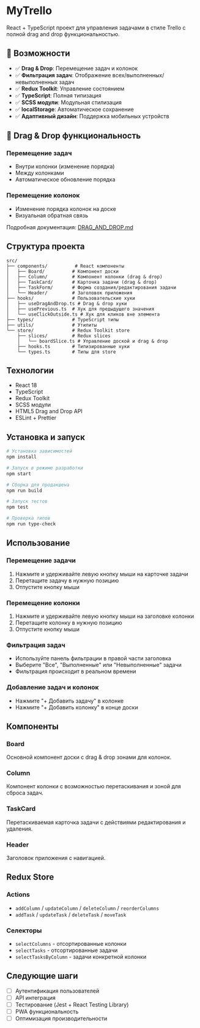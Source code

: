 # MyTrello

React + TypeScript проект для управления задачами в стиле Trello с полной drag and drop функциональностью.

## 🚀 Возможности

- ✅ **Drag & Drop**: Перемещение задач и колонок
- ✅ **Фильтрация задач**: Отображение всех/выполненных/невыполненных задач
- ✅ **Redux Toolkit**: Управление состоянием
- ✅ **TypeScript**: Полная типизация
- ✅ **SCSS модули**: Модульная стилизация
- ✅ **localStorage**: Автоматическое сохранение
- ✅ **Адаптивный дизайн**: Поддержка мобильных устройств

## 🎯 Drag & Drop функциональность

### Перемещение задач
- Внутри колонки (изменение порядка)
- Между колонками
- Автоматическое обновление порядка

### Перемещение колонок
- Изменение порядка колонок на доске
- Визуальная обратная связь

Подробная документация: [DRAG_AND_DROP.md](./DRAG_AND_DROP.md)

## Структура проекта

```
src/
├── components/          # React компоненты
│   ├── Board/          # Компонент доски
│   ├── Column/         # Компонент колонки (drag & drop)
│   ├── TaskCard/       # Карточка задачи (drag & drop)
│   ├── TaskForm/       # Форма создания/редактирования задачи
│   └── Header/         # Заголовок приложения
├── hooks/              # Пользовательские хуки
│   ├── useDragAndDrop.ts # Drag & drop хуки
│   ├── usePrevious.ts  # Хук для предыдущего значения
│   └── useClickOutside.ts # Хук для кликов вне элемента
├── types/              # TypeScript типы
├── utils/              # Утилиты
└── store/              # Redux Toolkit store
    ├── slices/         # Redux slices
    │   └── boardSlice.ts # Управление доской и drag & drop
    ├── hooks.ts        # Типизированные хуки
    └── types.ts        # Типы для store
```

## Технологии

- React 18
- TypeScript
- Redux Toolkit
- SCSS модули
- HTML5 Drag and Drop API
- ESLint + Prettier

## Установка и запуск

```bash
# Установка зависимостей
npm install

# Запуск в режиме разработки
npm start

# Сборка для продакшена
npm run build

# Запуск тестов
npm test

# Проверка типов
npm run type-check
```

## Использование

### Перемещение задачи
1. Нажмите и удерживайте левую кнопку мыши на карточке задачи
2. Перетащите задачу в нужную позицию
3. Отпустите кнопку мыши

### Перемещение колонки
1. Нажмите и удерживайте левую кнопку мыши на заголовке колонки
2. Перетащите колонку в нужную позицию
3. Отпустите кнопку мыши

### Фильтрация задач
- Используйте панель фильтрации в правой части заголовка
- Выберите "Все", "Выполненные" или "Невыполненные" задачи
- Фильтрация происходит в реальном времени

### Добавление задач и колонок
- Нажмите "+ Добавить задачу" в колонке
- Нажмите "+ Добавить колонку" в конце доски

## Компоненты

### Board
Основной компонент доски с drag & drop зонами для колонок.

### Column
Компонент колонки с возможностью перетаскивания и зоной для сброса задач.

### TaskCard
Перетаскиваемая карточка задачи с действиями редактирования и удаления.

### Header
Заголовок приложения с навигацией.

## Redux Store

### Actions
- `addColumn` / `updateColumn` / `deleteColumn` / `reorderColumns`
- `addTask` / `updateTask` / `deleteTask` / `moveTask`

### Селекторы
- `selectColumns` - отсортированные колонки
- `selectTasks` - отсортированные задачи
- `selectTasksByColumn` - задачи конкретной колонки

## Следующие шаги

- [ ] Аутентификация пользователей
- [ ] API интеграция
- [ ] Тестирование (Jest + React Testing Library)
- [ ] PWA функциональность
- [ ] Оптимизация производительности
